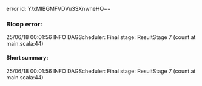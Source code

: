 error id: Y/xMIBGMFVDVu3SXnwneHQ==
### Bloop error:

25/06/18 00:01:56 INFO DAGScheduler: Final stage: ResultStage 7 (count at main.scala:44)
#### Short summary: 

25/06/18 00:01:56 INFO DAGScheduler: Final stage: ResultStage 7 (count at main.scala:44)